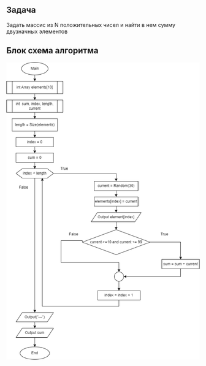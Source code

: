 ## Задача

Задать массис из N положительных чисел
и найти в нем сумму двузначных элементов

## Блок схема алгоритма

![BlockDiagram](img/BlockDiagram.png)
